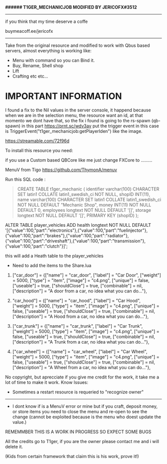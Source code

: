 **###### T1GER_MECHANICJOB MODIFIED BY JERICOFX#3512**

------------

if you think that my time deserve a coffe

buymeacoff.ee/jericofx

------------

Take from the original resource and modified to work with Qbus based servers, almost everything is working like:

- Menu with command so you can Bind it.
- Buy, Rename, Shell shop
- Lift
- Crafting etc etc...

# IMPORTANT INFORMATION

I found a fix to the Nil values in the server console, it happend because when we are in the selection menu, the resource want an id, at that momento we dont have that, so the fix i found is going to the rs-spawn (qb-spawn) in this part https://prnt.sc/wdv3av  put the trigger event in this case is   TriggerEvent("t1ger_mechanicjob:getPlayerIden") like the image.


https://streamable.com/72f96d

To install this resource you need:

if you use a Custom based QBCore like me just change FXCore to .........


MenuV from Tigo https://github.com/ThymonA/menuv

Run this SQL code : 
> CREATE TABLE t1ger_mechanic ( identifier varchar(100) CHARACTER SET latin1 COLLATE latin1_swedish_ci NOT NULL, shopID INT(11), name varchar(100) CHARACTER SET latin1 COLLATE latin1_swedish_ci NOT NULL DEFAULT "Mechanic Shop", money INT(11) NOT NULL DEFAULT 0, employees longtext NOT NULL DEFAULT '[]', storage longtext NOT NULL DEFAULT '[]', PRIMARY KEY (shopID) );

ALTER TABLE player_vehicles ADD health longtext NOT NULL DEFAULT '[{"value":100,"part":"electronics"},{"value":100,"part":"fuelinjector"},{"value":100,"part":"brakes"},{"value":100,"part":"radiator"},{"value":100,"part":"driveshaft"},{"value":100,"part":"transmission"},{"value":100,"part":"clutch"}]';

this will add a Heath table to the player_vehicles
- Need to add the items to the Share.lua

1. 	["car_door"] 		 			 = {["name"] = "car_door", 						["label"] = "Car Door", 				["weight"] = 5000, 		["type"] = "item", 		["image"] = "c4.png", 					["unique"] = false, 	["useable"] = true, 	["shouldClose"] = true,	   ["combinable"] = nil,   ["description"] = "A door from a car, no idea what you can do..."},

1. "car_hood"] 		 			 = {["name"] = "car_hood", 						["label"] = "Car Hood", 				["weight"] = 5000, 		["type"] = "item", 		["image"] = "c4.png", 					["unique"] = false, 	["useable"] = true, 	["shouldClose"] = true,	   ["combinable"] = nil,   ["description"] = "A Hood from a car, no idea what you can do..."},
	
1. ["car_trunk"] 		 			 = {["name"] = "car_trunk", 					["label"] = "Car Trunk", 				["weight"] = 5000, 		["type"] = "item", 		["image"] = "c4.png", 					["unique"] = false, 	["useable"] = true, 	["shouldClose"] = true,	   ["combinable"] = nil,   ["description"] = "A Trunk from a car, no idea what you can do..."},
	
1. ["car_wheel"] 					 = {["name"] = "car_wheel", 					["label"] = "Car Wheel", 				["weight"] = 5000, 		["type"] = "item", 		["image"] = "c4.png", 					["unique"] = false, 	["useable"] = true, 	["shouldClose"] = true,	   ["combinable"] = nil,   ["description"] = "A Wheel from a car, no idea what you can do..."},
	


No copyright, but aprecciate if you give me credit for the work, it take me a lot of time to make it work.
Know Issues:

- Sometimes a restart resource is requeried to "recognize owner"

------------

- I dont know if is a MenuV error or mine but if you craft, deposit money, or store items you need to close the menu and re-open to see the change (cannot be exploited because is the menu who doest update the value.)

REMEMMBER THIS IS A WORK IN PROGRESS SO EXPECT SOME BUGS

All the credits go to T1ger, if you are the owner please contact me and i will delete it.

(Kids from certain framework that claim this is his work, prove it!)